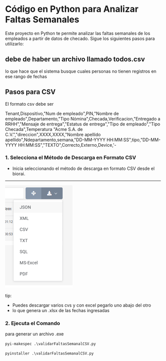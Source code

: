 # Código en Python para Analizar Faltas Semanales

Este proyecto en Python te permite analizar las faltas semanales de los empleados a partir de datos de checado. Sigue los siguientes pasos para utilizarlo:
## debe de haber un archivo llamado todos.csv 
lo que hace que el sistema busque cuales personas no tienen registros en ese rango de fechas 


## Pasos para CSV
El formato csv debe ser 


Tenant,Dispositivo,"Num de empleado",PIN,"Nombre de empleado",Departamento,"Tipo Nómina",Checada,Verificacion,"Entregado a RRHH","Mensaje de entrega","Estatus de entrega","Tipo de empleado","Tipo Checada",Temperatura
"Acme S.A. de C.V.","direccion",XXXX,XXXX,"Nombre apellido apellido",Ndepartamento,semana,"DD-MM-YYYY HH:MM:SS",tipo,"DD-MM-YYYY HH:MM:SS","TEXTO",Correcto,Externo,Device,'-


### 1. Selecciona el Método de Descarga en Formato CSV

- Inicia seleccionando el método de descarga en formato CSV desde el biorai. 
----------

![Método de Descarga en Formato CSV](https://github.com/AlejandroPaez1/bioraiPythonExcel/blob/main/assets/metodoDescarga.png)

tip: 
* Puedes descargar varios cvs y con excel pegarlo uno abajo del otro
* lo que genera un .xlsx de las fechas ingresadas
 
### 2. Ejecuta el Comando
para generar un archivo .exe

`pyi-makespec .\validarFaltasSemanalCSV.py` 

`pyinstaller .\validarFaltasSemanalCSV.py`


